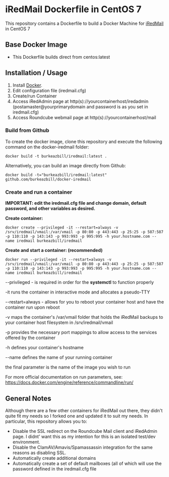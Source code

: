 # iRedMail Dockerfile in CentOS 7

This repository contains a Dockerfile to build a Docker Machine for [iRedMail](http://www.iredmail.org/) in CentOS 7

## Base Docker Image

* This Dockerfile builds direct from centos:latest

## Installation / Usage

1. Install [Docker](https://www.docker.com/).
2. Edit configuration file (iredmail.cfg)
3. Create/run Container
4. Access iRedAdmin page at http(s)://yourcontainerhost/iredadmin (postamaster@yourprimarydomain and password is as you set in iredmail.cfg)
5. Access Roundcube webmail page at http(s)://yourcontainerhost/mail

### Build from Github

To create the docker image, clone this repository and execute the following command on the docker-iredmail folder:

`docker build -t burkeazbill/iredmail:latest .`

Alternatively, you can build an image directly from Github:

`docker build -t="burkeazbill/iredmail:latest" github.com/burkeazbill/docker-iredmail`

### Create and run a container

**IMPORTANT: edit the iredmail.cfg file and change domain, default password, and other variables as desired.**

**Create container:**

``` docker create --privileged -it --restart=always -v /srv/iredmail/vmail:/var/vmail -p 80:80 -p 443:443 -p 25:25 -p 587:587 -p 110:110 -p 143:143 -p 993:993 -p 995:995 -h your.hostname.com --name iredmail burkeazbill/iredmail ```

**Create and start a container: (recommended)**

``` docker run --privileged -it --restart=always -v /srv/iredmail/vmail:/var/vmail -p 80:80 -p 443:443 -p 25:25 -p 587:587 -p 110:110 -p 143:143 -p 993:993 -p 995:995 -h your.hostname.com --name iredmail burkeazbill/iredmail ```

--privileged - is required in order for the **systemctl** to function properly

-it runs the container in interactive mode and allocates a pseudo-TTY

--restart=always - allows for you to reboot your container host and have the container run upon reboot

-v maps the container's /var/vmail folder that holds the iRedMail backups to your container host filesystem in /srv/iredmail/vmail

-p provides the necessary port mappings to allow access to the services offered by the container

-h defines your container's hostname

--name defines the name of your running container

the final parameter is the name of the image you wish to run

For more official documentation on run parameters, see: https://docs.docker.com/engine/reference/commandline/run/

## General Notes

Although there are a few other containers for iRedMail out there, they didn't quite fit my needs so I forked one and updated it to suit my needs. In particular, this repository allows you to:
- Disable the SSL redirect on the Roundcube Mail client and iRedAdmin page. I didnt' want this as my intention for this is an isolated test/dev environment.
- Disable the ClamAV/Amavis/Spamassassin integration for the same reasons as disabling SSL.
- Automatically create additional domains
- Automatically create a set of default mailboxes (all of which will use the password defined in the iredmail.cfg file
